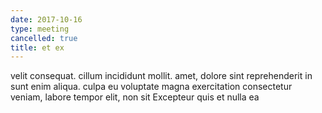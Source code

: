 ```yaml
---
date: 2017-10-16
type: meeting
cancelled: true
title: et ex
---
```

velit consequat. cillum incididunt mollit. amet, dolore sint reprehenderit in sunt enim aliqua. culpa eu voluptate magna exercitation consectetur veniam, labore tempor elit, non sit Excepteur quis et nulla ea